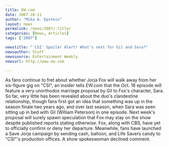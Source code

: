 ```yaml
---
title: EW.com
date: 2007-10-11
author: "Mika A. Epstein"
layout: news
permalink: /news/2007/:title/
categories: [News, Articles]
tags: ["2007"]

newstitle: "'CSI' Spoiler Alert! What's next for Gil and Sara?"
newsauthor: Staff
newssource: Entertainment Weekly
newsurl: http://www.ew.com

---
```


As fans continue to fret about whether Jorja Fox will walk away from her six-figure gig on "CSI", an insider tells EW.com that the Oct. 18 episode will feature a very unorthodox marriage proposal by Gil to Fox's character, Sara. So far, very little has been revealed about the duo's clandestine relationship, though fans first got an idea that something was up in the season finale two years ago, and over last season, when Sara was seen sitting up in bed with Gil (William Peterson) in one episode. Next week's proposal will surely spawn speculation that Fox may stay on the show despite published reports stating otherwise. Fox, along with CBS, have yet to officially confirm or deny her departure. Meanwhile, fans have launched a Save Jorja campaign by sending cash, balloon, and Life Savers candy to "CSI"'s production offices. A show spokeswoman declined comment.

